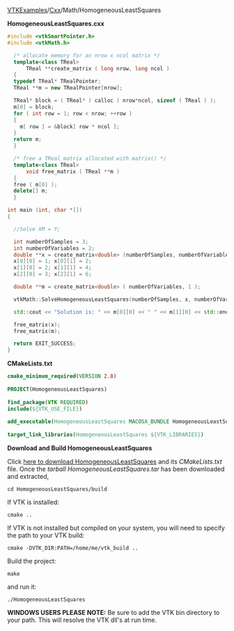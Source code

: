 [VTKExamples](Home)/[Cxx](Cxx)/Math/HomogeneousLeastSquares

**HomogeneousLeastSquares.cxx**
```c++
#include <vtkSmartPointer.h>
#include <vtkMath.h>

  /* allocate memory for an nrow x ncol matrix */
  template<class TReal>
      TReal **create_matrix ( long nrow, long ncol )
  {
  typedef TReal* TRealPointer;
  TReal **m = new TRealPointer[nrow];

  TReal* block = ( TReal* ) calloc ( nrow*ncol, sizeof ( TReal ) );
  m[0] = block;
  for ( int row = 1; row < nrow; ++row )
  {
    m[ row ] = &block[ row * ncol ];
  }
  return m;
  }

  /* free a TReal matrix allocated with matrix() */
  template<class TReal>
      void free_matrix ( TReal **m )
  {
  free ( m[0] );
  delete[] m;
  }

int main (int, char *[])
{

  //Solve XM = Y;

  int numberOfSamples = 3;
  int numberOfVariables = 2;
  double **x = create_matrix<double> (numberOfSamples, numberOfVariables);
  x[0][0] = 1; x[0][1] = 2;
  x[1][0] = 2; x[1][1] = 4;
  x[2][0] = 3; x[2][1] = 6;

  double **m = create_matrix<double> ( numberOfVariables, 1 );

  vtkMath::SolveHomogeneousLeastSquares(numberOfSamples, x, numberOfVariables, m);

  std::cout << "Solution is: " << m[0][0] << " " << m[1][0] << std::endl;

  free_matrix(x);
  free_matrix(m);

  return EXIT_SUCCESS;
}
```
**CMakeLists.txt**
```cmake
cmake_minimum_required(VERSION 2.8)
 
PROJECT(HomogeneousLeastSquares)
 
find_package(VTK REQUIRED)
include(${VTK_USE_FILE})
 
add_executable(HomogeneousLeastSquares MACOSX_BUNDLE HomogeneousLeastSquares.cxx)
 
target_link_libraries(HomogeneousLeastSquares ${VTK_LIBRARIES})
```

**Download and Build HomogeneousLeastSquares**

Click [here to download HomogeneousLeastSquares](https://github.com/lorensen/VTKWikiExamplesTarballs/raw/master/HomogeneousLeastSquares.tar) and its *CMakeLists.txt* file.
Once the *tarball HomogeneousLeastSquares.tar* has been downloaded and extracted,
```
cd HomogeneousLeastSquares/build 
```
If VTK is installed:
```
cmake ..
```
If VTK is not installed but compiled on your system, you will need to specify the path to your VTK build:
```
cmake -DVTK_DIR:PATH=/home/me/vtk_build ..
```
Build the project:
```
make
```
and run it:
```
./HomogeneousLeastSquares
```
**WINDOWS USERS PLEASE NOTE:** Be sure to add the VTK bin directory to your path. This will resolve the VTK dll's at run time.

